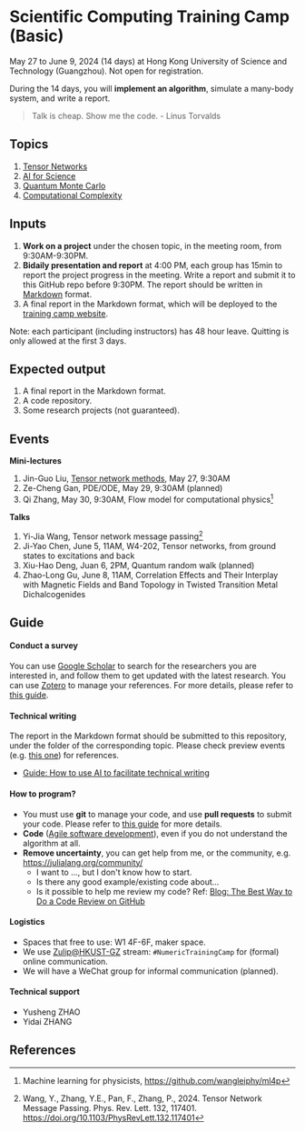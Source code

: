 # Scientific Computing Training Camp (Basic)
May 27 to June 9, 2024 (14 days) at Hong Kong University of Science and Technology (Guangzhou). Not open for registration.

During the 14 days, you will **implement an algorithm**, simulate a many-body system, and write a report.

> Talk is cheap. Show me the code. - Linus Torvalds

## Topics
1. [Tensor Networks](1.tensor-networks/)
2. [AI for Science](2.ai4science/)
3. [Quantum Monte Carlo](3.quantum-monte-carlo/)
4. [Computational Complexity](4.computational-complexity/)

## Inputs
1. **Work on a project** under the chosen topic, in the meeting room, from 9:30AM-9:30PM.
2. **Bidaily presentation and report** at 4:00 PM, each group has 15min to report the project progress in the meeting. Write a report and submit it to this GitHub repo before 9:30PM. The report should be written in [Markdown](https://markdownguide.org/) format.
3. A final report in the Markdown format, which will be deployed to the [training camp website](https://codingthrust.github.io/trainingcamp/).

Note: each participant (including instructors) has 48 hour leave. Quitting is only allowed at the first 3 days.

## Expected output
1. A final report in the Markdown format.
2. A code repository.
3. Some research projects (not guaranteed).

## Events
**Mini-lectures**
1. Jin-Guo Liu, [Tensor network methods](./1.tensor-networks/tutorial/tensornetwork.md), May 27, 9:30AM
2. Ze-Cheng Gan, PDE/ODE, May 29, 9:30AM (planned)
3. Qi Zhang, May 30, 9:30AM, Flow model for computational physics[^ml4p]

**Talks**
1. Yi-Jia Wang, Tensor network message passing[^Wang2024]
3. Ji-Yao Chen, June 5, 11AM, W4-202, Tensor networks, from ground states to excitations and back
2. Xiu-Hao Deng, Juan 6, 2PM, Quantum random walk (planned)
4. Zhao-Long Gu, June 8, 11AM, Correlation Effects and Their Interplay with Magnetic Fields and Band Topology in Twisted Transition Metal Dichalcogenides

## Guide
#### Conduct a survey
You can use [Google Scholar](https://scholar.google.com/) to search for the researchers you are interested in, and follow them to get updated with the latest research. You can use [Zotero](https://www.zotero.org/) to manage your references. For more details, please refer to [this guide](0.intro/guides/conduct-survey.md).
#### Technical writing
The report in the Markdown format should be submitted to this repository, under the folder of the corresponding topic. Please check preview events (e.g. [this one](https://code.hkust-gz.edu.cn/jinguoliu/rydbergtrainingmaterials/-/tree/main/2.error-correction/reports?ref_type=heads)) for references.

- [Guide: How to use AI to facilitate technical writing](0.intro/toolkit.md)

#### How to program?

- You must use **git** to manage your code, and use **pull requests** to submit your code. Please refer to [this guide](https://book.jinguo-group.science/stable/chap1/git/) for more details.
- **Code** ([Agile software development](https://en.wikipedia.org/wiki/Agile_software_development)), even if you do not understand the algorithm at all.
- **Remove uncertainty**, you can get help from me, or the community, e.g. https://julialang.org/community/
  - I want to ..., but I don't know how to start.
  - Is there any good example/existing code about...
  - Is it possible to help me review my code? Ref: [Blog: The Best Way to Do a Code Review on GitHub](https://linearb.io/blog/code-review-on-github)

#### Logistics

- Spaces that free to use: W1 4F-6F, maker space.
- We use [Zulip@HKUST-GZ](http://zulip.hkust-gz.edu.cn/) stream: `#NumericTrainingCamp` for (formal) online communication.
- We will have a WeChat group for informal communication (planned).

#### Technical support
- Yusheng ZHAO
- Yidai ZHANG

## References
[^Wang2024]: Wang, Y., Zhang, Y.E., Pan, F., Zhang, P., 2024. Tensor Network Message Passing. Phys. Rev. Lett. 132, 117401. https://doi.org/10.1103/PhysRevLett.132.117401
[^ml4p]: Machine learning for physicists, https://github.com/wangleiphy/ml4p